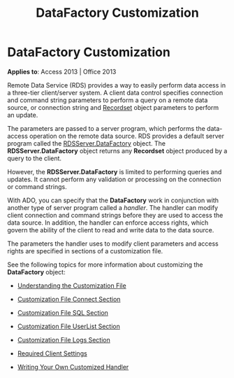 ﻿---
title: DataFactory Customization
TOCTitle: DataFactory Customization
ms:assetid: 43cd7416-1f05-87ee-22f0-6cf0d2d1b39f
ms:mtpsurl: https://msdn.microsoft.com/en-us/library/JJ249205(v=office.15)
ms:contentKeyID: 48544511
ms.date: 09/18/2015
mtps_version: v=office.15
---

# DataFactory Customization


**Applies to**: Access 2013 | Office 2013

Remote Data Service (RDS) provides a way to easily perform data access in a three-tier client/server system. A client data control specifies connection and command string parameters to perform a query on a remote data source, or connection string and [Recordset](recordset-object-ado.md) object parameters to perform an update.

The parameters are passed to a server program, which performs the data-access operation on the remote data source. RDS provides a default server program called the [RDSServer.DataFactory](datafactory-object-rdsserver.md) object. The **RDSServer.DataFactory** object returns any **Recordset** object produced by a query to the client.

However, the **RDSServer.DataFactory** is limited to performing queries and updates. It cannot perform any validation or processing on the connection or command strings.

With ADO, you can specify that the **DataFactory** work in conjunction with another type of server program called a *handler*. The handler can modify client connection and command strings before they are used to access the data source. In addition, the handler can enforce access rights, which govern the ability of the client to read and write data to the data source.

The parameters the handler uses to modify client parameters and access rights are specified in sections of a customization file.

See the following topics for more information about customizing the **DataFactory** object:

  - [Understanding the Customization File](understanding-the-customization-file.md)

  - [Customization File Connect Section](customization-file-connect-section.md)

  - [Customization File SQL Section](customization-file-sql-section.md)

  - [Customization File UserList Section](customization-file-userlist-section.md)

  - [Customization File Logs Section](customization-file-logs-section.md)

  - [Required Client Settings](https://msdn.microsoft.com/en-us/library/ff836356\(v=office.15\))

  - [Writing Your Own Customized Handler](https://msdn.microsoft.com/en-us/library/jj249402\(v=office.15\))

